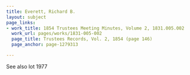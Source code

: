 ```yaml
---
title: Everett, Richard B.
layout: subject
page_links:
- work_title: 1854 Trustees Meeting Minutes, Volume 2, 1831.005.002
  work_url: pages/works/1831-005-002
  page_title: Trustees Records, Vol. 2, 1854 (page 146)
  page_anchor: page-1279313

---
```

<p>See also lot 1977</p>